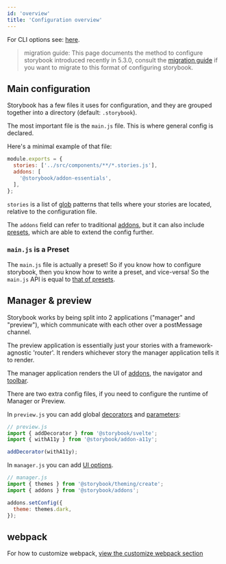 ```yaml
---
id: 'overview'
title: 'Configuration overview'
---
```


For CLI options see: [here](../cli-options).

> migration guide: This page documents the method to configure storybook introduced recently in 5.3.0, consult the [migration guide](https://github.com/storybookjs/storybook/blob/next/MIGRATION.md) if you want to migrate to this format of configuring storybook.

## Main configuration

Storybook has a few files it uses for configuration, and they are grouped together into a directory (default: `.storybook`).

The most important file is the `main.js` file. This is where general config is declared.

Here's a minimal example of that file:

```js
module.exports = {
  stories: ['../src/components/**/*.stories.js'],
  addons: [
    '@storybook/addon-essentials',
  ],
};
```

`stories` is a list of [glob](https://www.npmjs.com/package/glob) patterns that tells where your stories are located, relative to the configuration file.

The `addons` field can refer to traditional [addons](../../addons/introduction), but it can also include [presets](../../presets/introduction/), which are able to extend the config further.

### `main.js` is a  Preset
The `main.js` file is actually a preset! So if you know how to configure storybook, then you know how to write a preset, and vice-versa!
So the `main.js` API is equal to [that of presets](../../presets/writing-presets/#presets-api).


## Manager & preview

Storybook works by being split into 2 applications ("manager" and "preview"), which communicate with each other over a postMessage channel.

The preview application is essentially just your stories with a framework-agnostic 'router'. It renders whichever story the  manager application tells it to render.

The manager application renders the UI of [addons](../../addons/introduction), the navigator and [toolbar](../../basics/toolbar-guide/).

There are two extra config files, if you need to configure the runtime of Manager or Preview.

In `preview.js` you can add global [decorators](../../basics/writing-stories/#decorators) and [parameters](../../basics/writing-stories/#parameters):

```js
// preview.js
import { addDecorator } from '@storybook/svelte';
import { withA11y } from '@storybook/addon-a11y';

addDecorator(withA11y);
```

In `manager.js` you can add [UI options](../options-parameter/#global-options).

```js
// manager.js
import { themes } from '@storybook/theming/create';
import { addons } from '@storybook/addons';

addons.setConfig({
  theme: themes.dark,
});
```

## webpack

For how to customize webpack, [view the customize webpack section](../custom-webpack-config/)
